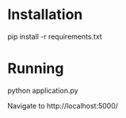 # Installation

pip install -r requirements.txt 

# Running

python application.py 

Navigate to http://localhost:5000/